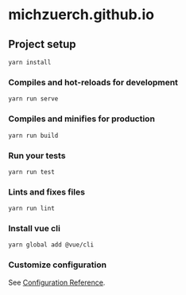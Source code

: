 # michzuerch.github.io

## Project setup
```
yarn install
```

### Compiles and hot-reloads for development
```
yarn run serve
```

### Compiles and minifies for production
```
yarn run build
```

### Run your tests
```
yarn run test
```

### Lints and fixes files
```
yarn run lint
```

### Install vue cli
```
yarn global add @vue/cli
```

### Customize configuration
See [Configuration Reference](https://cli.vuejs.org/config/).

